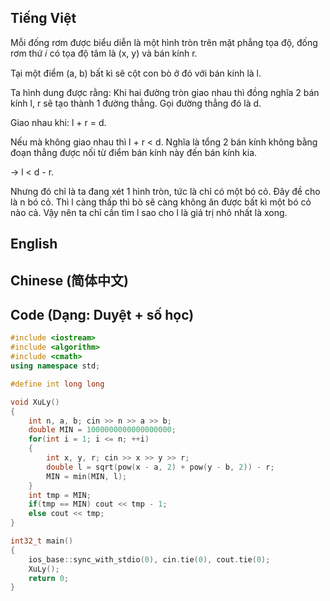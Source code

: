 ## Tiếng Việt

Mỗi đống rơm được biểu diễn là một hình tròn trên mặt phẳng tọa độ, đống rơm thứ 𝑖 có tọa độ tâm là (x, y) và bán kính r.

Tại một điểm (a, b) bất kì sẽ cột con bò ở đó với bán kính là l.

Ta hình dung được rằng: Khi hai đường tròn giao nhau thì đồng nghĩa 2 bán kính l, r sẽ tạo thành 1 đường thẳng. Gọi đường thẳng đó là d.

Giao nhau khi: l + r = d.

Nếu mà không giao nhau thì l + r < d. Nghĩa là tổng 2 bán kính không bằng đoạn thẳng được nối từ điểm bán kính này đến bán kính kia.

-> l < d - r.

Nhưng đó chỉ là ta đang xét 1 hình tròn, tức là chỉ có một bó cỏ. Đây đề cho là n bó cỏ. Thì l càng thấp thì bò sẽ càng không ăn được bất
kì một bó cỏ nào cả. Vậy nên ta chỉ cần tìm l sao cho l là giá trị nhỏ nhất là xong.

## English



## Chinese (简体中文)



## Code (Dạng: Duyệt + số học)

```cpp
#include <iostream>
#include <algorithm>
#include <cmath>
using namespace std;

#define int long long

void XuLy()
{
    int n, a, b; cin >> n >> a >> b;
    double MIN = 1000000000000000000;
    for(int i = 1; i <= n; ++i)
    {
        int x, y, r; cin >> x >> y >> r;
        double l = sqrt(pow(x - a, 2) + pow(y - b, 2)) - r;
        MIN = min(MIN, l);
    }
    int tmp = MIN;
    if(tmp == MIN) cout << tmp - 1;
    else cout << tmp;
}

int32_t main()
{
    ios_base::sync_with_stdio(0), cin.tie(0), cout.tie(0);
    XuLy();
    return 0;
}

```
